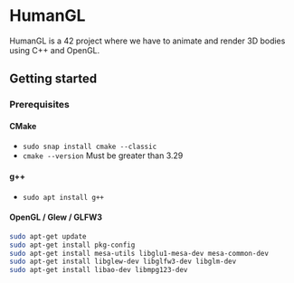 # HumanGL

HumanGL is a 42 project where we have to animate and render 3D bodies using C++ and OpenGL.

## Getting started

### Prerequisites

#### CMake

- `sudo snap install cmake --classic`
- `cmake --version` Must be greater than 3.29

#### g++

- `sudo apt install g++`

#### OpenGL / Glew / GLFW3

```bash
sudo apt-get update
sudo apt-get install pkg-config
sudo apt-get install mesa-utils libglu1-mesa-dev mesa-common-dev
sudo apt-get install libglew-dev libglfw3-dev libglm-dev
sudo apt-get install libao-dev libmpg123-dev
```

